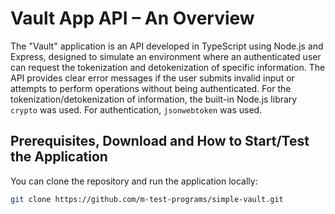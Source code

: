 # Vault App API – An Overview

The "Vault" application is an API developed in TypeScript using Node.js and Express, designed to simulate an environment where an authenticated user can request the tokenization and detokenization of specific information. The API provides clear error messages if the user submits invalid input or attempts to perform operations without being authenticated. For the tokenization/detokenization of information, the built-in Node.js library `crypto` was used. For authentication, `jsonwebtoken` was used.

## Prerequisites, Download and How to Start/Test the Application

You can clone the repository and run the application locally:

```bash
git clone https://github.com/m-test-programs/simple-vault.git
```
